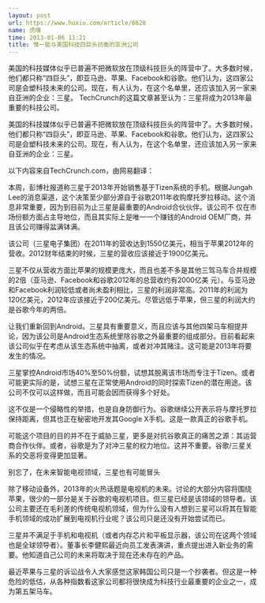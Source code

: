 ```yaml
---
layout: post
url: https://www.huxiu.com/article/8628
name: 虎嗅
time: 2013-01-06 11:21
title: 惟一能与美国科技四巨头抗衡的亚洲公司
---
```

美国的科技媒体似乎已普遍不把微软放在顶级科技巨头的阵营中了。大多数时候，他们都只称“四巨头”，即亚马逊、苹果、Facebook和谷歌。他们认为，这四家公司是会塑科技未来的公司。现在，有人认为，在这个名单里，还应该加入另一家来自亚洲的企业：三星。 TechCrunch的这篇文章甚至认为：三星将成为2013年最重要的科技公司。

美国的科技媒体似乎已普遍不把微软放在顶级科技巨头的阵营中了。大多数时候，他们都只称“四巨头”，即亚马逊、苹果、Facebook和谷歌。他们认为，这四家公司是会塑科技未来的公司。现在，有人认为，在这个名单里，还应该加入另一家来自亚洲的企业：三星。

以下内容来自TechCrunch.com，由网易翻译：

本周，彭博社报道称三星于2013年开始销售基于Tizen系统的手机。根据Jungah Lee的消息渠道，这个决策至少部分源自于谷歌2011年收购摩托罗拉移动。这个消息非常重要，因为到目前为止三星是最重要的Android合伙伙伴。该公司不 仅在市场份额方面占主导地位，而且其实际上是唯一一个赚钱的Android OEM厂商，并且该公司赚得盆满钵满。

该公司（三星电子集团）在2011年的营收达到1550亿美元，相当于苹果2012年的营收。2012财年结束的时候，三星的营收应该接近于1900亿美元。

三星不仅从营收方面比苹果的规模更庞大，而且也差不多是其他三驾马车合并规模的2倍（亚马逊、Facebook和谷歌2012年的总营收约有2000亿美 元）。与亚马逊和Facebook利润较低或者尚未盈利相比，三星的利润非常高。2011年的利润为120亿美元，2012年应该接近于200亿美元。尽管远低于苹果，但三星的利润大约是谷歌今年的两倍。

让我们重新回到Android。三星具有重要意义，而且应该与其他四架马车相提并论，因为该公司是Android生态系统里除谷歌之外最重要的组成部分。目前看起来该公司似乎在考虑从该生态系统中抽离，或者对冲其赌注。这可能是2013年将要发生的情况。

三星掌控Android市场40%至50%份额，试想其脱离该市场而专注于Tizen。或者可能更实际的是，试想三星在正常使用Android的同时探索Tizen的潜在用途。该公司不仅可以这样做，而且可能会因而获得多个好处。

这不仅是一个侵略性的举措，也是自身防御行为。谷歌继续公开表示将与摩托罗拉保持距离，但其也正在秘密地开发其Google X手机。这是一款真正的谷歌手机。

可能这个项目的目的并不在于威胁三星，更多是对抗谷歌真正的痛苦之源：其运营商合作伙伴。或者，谷歌是为了对冲三星的权力地位。这并不重要。谷歌/三星关系的交恶将变得更加显著。

别忘了，在未来智能电视领域，三星也有可能冒头

除了移动设备外，2013年的火热话题是电视机的未来。讨论的大部分内容将围绕苹果，很少的一部分是关于谷歌的电视机项目。但三星已经是该领域的领导者。该公司主要还在毛利差的传统电视机领域，但为什么没有人想到三星可以将其在智能手机领域的成功扩展到电视机行业呢？该公司只是还没有开始尝试而已。

三星并不满足于手机和电视机（或者内存芯片和平板显示器，该公司在这两个领域也是全球领导者）。董事长李健熙最近向员工发表演讲，重点提出进入新业务的需要。他知道自己公司的未来将取决于现在还未存在的产品。

最近苹果与三星的诉讼战令人大家感觉这家韩国公司只是一个抄袭者。但这是一种危险的低估，从各种指数看这家公司都将很快成为科技行业最重要的企业之一，成为第五架马车。


